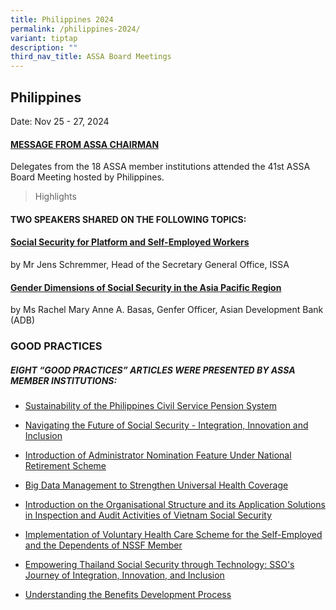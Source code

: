 ```yaml
---
title: Philippines 2024
permalink: /philippines-2024/
variant: tiptap
description: ""
third_nav_title: ASSA Board Meetings
---
```

<h2>Philippines</h2>
<p>Date: Nov 25 - 27, 2024</p>
<h4><a href="/files/ASSA Board Meeting/Philippines 2024/2024ASSA_Welcome_Remarks_President_and_General_Manager_GSIS.pdf" rel="noopener noreferrer nofollow" target="_blank">MESSAGE FROM ASSA CHAIRMAN</a></h4>
<p>Delegates from the 18 ASSA member institutions attended the 41st ASSA
Board Meeting hosted by Philippines.</p>
<p></p>
<blockquote>
<p>Highlights</p>
</blockquote>
<h4>TWO SPEAKERS SHARED ON THE FOLLOWING TOPICS:</h4>
<h4><a href="No__7__ISSA_Social_Security_for_Platform_and_Self_employed_Workers" rel="noopener nofollow" target="_blank">Social Security for Platform and Self-Employed Workers</a></h4>
<p>by Mr Jens Schremmer, Head of the Secretary General Office, ISSA</p>
<h4><a href="ADB_Philippines_Gender_Dimensions_of_Social_Security_in_the_Asia_Pacific_Region" rel="noopener nofollow" target="_blank">Gender Dimensions of Social Security in the Asia Pacific Region</a></h4>
<p>by Ms Rachel Mary Anne A. Basas, Genfer Officer, Asian Development Bank
(ADB)</p>
<h3>GOOD PRACTICES</h3>
<h5>EIGHT “GOOD PRACTICES” ARTICLES WERE PRESENTED BY ASSA MEMBER INSTITUTIONS:</h5>
<ul data-tight="true" class="tight">
<li>
<p><a href="No__1_GSIS_Philippines_Sustainability_of_the_Philippines_Civil_Pension_System" rel="noopener nofollow" target="_blank">Sustainability of the Philippines Civil Service Pension System</a>
</p>
</li>
<li>
<p><a href="No__2_PERKESO_Malaysia_Trends_and_Challenges_in_Social_Security" rel="noopener nofollow" target="_blank">Navigating the Future of Social Security - Integration, Innovation and Inclusion</a>
</p>
</li>
<li>
<p><a href="No__3_Employee_Trust_Fund_Brunei_Introduction_of_Administrator_Nomination_Feature_under_Skim_Persaraan_Kebangsaan_SPK_or_National_Retirement_Sch" rel="noopener nofollow" target="_blank">Introduction of Administrator Nomination Feature Under National Retirement Scheme</a>
</p>
</li>
<li>
<p><a href="No__4_NHSO_Thailand_Big_Data_Management_to_Strengthen_Universal_Health_Coverage" rel="noopener nofollow" target="_blank">Big Data Management to Strengthen Universal Health Coverage</a>
</p>
</li>
<li>
<p><a href="No__5_VSS_Vietnam_Introduction_on_the_Organizational_Structure_and_its_Application_Solutions_in_Inspection_and_Audit_Activities_of_Vietnam_Social" rel="noopener nofollow" target="_blank">Introduction on the Organisational Structure and its Application Solutions in Inspection and Audit Activities of Vietnam Social Security</a>
</p>
</li>
<li>
<p><a href="No__6_NSSF_Cambodia_Implementation_of_Voluntary_Health_Care_Scheme_for_the_Self_Employed_and_Dependent_of_the_NSSF_Member" rel="noopener nofollow" target="_blank">Implementation of Voluntary Health Care Scheme for the Self-Employed and the Dependents of NSSF Member</a>
</p>
</li>
<li>
<p><a href="name  No__8_SSO_Ministry_of_Labour_Thailand_Empowering_Thailands_Social_Security_through_Technology" rel="noopener nofollow" target="_blank">Empowering Thailand Social Security through Technology: SSO's Journey of Integration, Innovation, and Inclusion</a>
</p>
</li>
<li>
<p><a href="No__9_Philhealth_Philippines_Understanding_the_Benefits_Development_Process" rel="noopener nofollow" target="_blank">Understanding the Benefits Development Process</a>
</p>
</li>
</ul>
<p></p>